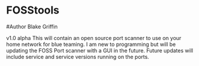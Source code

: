 # FOSStools
#Author Blake Griffin

v1.0 alpha
This will contain an open source port scanner to use on your home network for blue teaming.
I am new to programming but will be updating the FOSS Port scanner with a GUI in the future. Future updates will include service and service versions running on the ports. 
